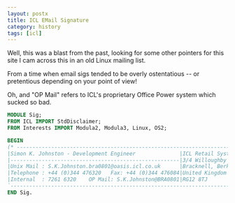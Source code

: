 ```yaml
---
layout: postx
title: ICL EMail Signature
category: history
tags: [icl]
---
```


Well, this was a blast from the past, looking for some other pointers for this site
I cam across this in an old Linux mailing list.

From a time when email sigs tended to be overly ostentatious -- or pretentious 
depending on your point of view!

Oh, and "OP Mail" refers to ICL's proprietary Office Power system which sucked so bad.

```modula-2
MODULE Sig;
FROM ICL IMPORT StdDisclaimer;
FROM Interests IMPORT Modula2, Modula3, Linux, OS2;

BEGIN
(* ------------------------------------------------------------------------.
|Simon K. Johnston - Development Engineer              |ICL Retail Systems |
|------------------------------------------------------|3/4 Willoughby Road|
|Unix Mail : S.K.Johnston.bra0801@oasis.icl.co.uk      |Bracknell, Berks   |
|Telephone : +44 (0)344 476320   Fax: +44 (0)344 476084|United Kingdom     |
|Internal  : 7261 6320    OP Mail: S.K.Johnston@BRA0801|RG12 8TJ           |
`------------------------------------------------------------------------ *)
END Sig.
```
